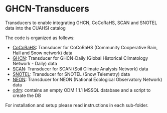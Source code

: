 # GHCN-Transducers
Transducers to enable integrating GHCN, CoCoRaHS, SCAN and SNOTEL data into the CUAHSI catalog

The code is organized as follows:
- [CoCoRaHS](CoCoRaHS): Transducer for CoCoRaHS (Community Cooperative Rain, Hail and Snow network) data
- [GHCN](GHCN): Transducer for GHCN-Daily (Global Historical Climatology Network - Daily) data
- [SCAN](SCAN): Transducer for SCAN (Soil Climate Analysis Network) data
- [SNOTEL](SNOTEL): Transducer for SNOTEL (Snow Telemetry) data
- [NEON](NEON): Transducer for NEON (National Ecological Observatory Network) data
- [odm](odm): contains an empty ODM 1.1.1 MSSQL database and a script to create the DB

For installation and setup please read instructions in each sub-folder.
